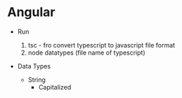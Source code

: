 # Angular

- Run

  1. tsc - fro convert typescript to javascript file format
  2. node datatypes (file name of typescript)

- Data Types
  - String
    - Capitalized
